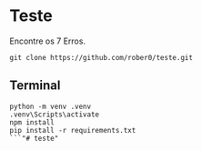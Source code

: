 # Teste

Encontre os 7 Erros.

```
git clone https://github.com/rober0/teste.git
```

## Terminal
```
python -m venv .venv
.venv\Scripts\activate
npm install
pip install -r requirements.txt
```"# teste" 
